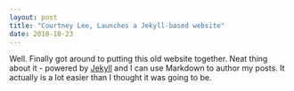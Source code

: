 ```yaml
---
layout: post
title: "Courtney Lee, Launches a Jekyll-based website"
date: 2018-10-23
---
```


Well. Finally got around to putting this old website together. 
Neat thing about it - powered by [Jekyll](http://jekyllrb.com) and I can use Markdown to author my posts. 
It actually is a lot easier than I thought it was going to be.
